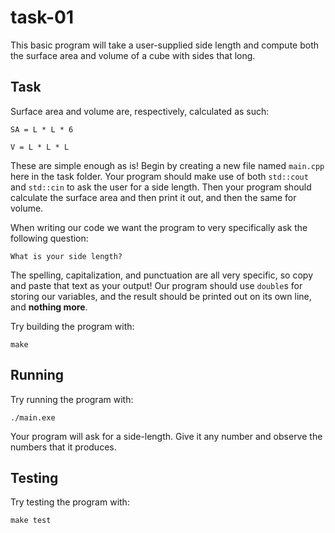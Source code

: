 # task-01

This basic program will take a user-supplied side length and compute both the surface area and volume of a cube with sides that long.

## Task

Surface area and volume are, respectively, calculated as such:

```text
SA = L * L * 6
```

```text
V = L * L * L
```

These are simple enough as is! Begin by creating a new file named `main.cpp` here in the task folder. Your program should make use of both `std::cout` and `std::cin` to ask the user for a side length. Then your program should calculate the surface area and then print it out, and then the same for volume.

When writing our code we want the program to very specifically ask the following question:

```text
What is your side length?
```

The spelling, capitalization, and punctuation are all very specific, so copy and paste that text as your output! Our program should use `double`s for storing our variables, and the result should be printed out on its own line, and **nothing more**.

Try building the program with:

```shell
make
```

## Running

Try running the program with:

```shell
./main.exe
```

Your program will ask for a side-length. Give it any number and observe the numbers that it produces.

## Testing

Try testing the program with:

```shell
make test
```
